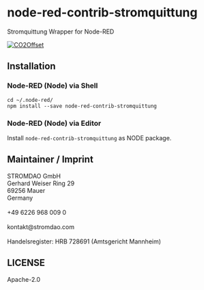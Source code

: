 # node-red-contrib-stromquittung
Stromquittung Wrapper for Node-RED

[![CO2Offset](https://api.corrently.io/v2.0/ghgmanage/statusimg?host=nodered-stromquittung&svg=1)](https://co2offset.io/badge.html?host=nodered-stromquittung)

## Installation

### Node-RED (Node) via Shell
```shell
cd ~/.node-red/
npm install --save node-red-contrib-stromquittung
```

### Node-RED (Node) via Editor
Install `node-red-contrib-stromquittung` as NODE package.


## Maintainer / Imprint
<addr>
STROMDAO GmbH  <br/>
Gerhard Weiser Ring 29  <br/>
69256 Mauer  <br/>
Germany  <br/>
  <br/>
+49 6226 968 009 0  <br/>
  <br/>
kontakt@stromdao.com  <br/>
  <br/>
Handelsregister: HRB 728691 (Amtsgericht Mannheim)
</addr>


## LICENSE
Apache-2.0
